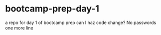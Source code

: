 # bootcamp-prep-day-1
a repo for day 1 of bootcamp prep
can I haz code change?
No passwords
one more line

